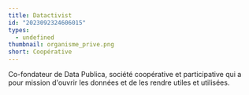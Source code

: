```yaml
---
title: Datactivist
id: "2023092324606015"
types:
  - undefined
thumbnail: organisme_prive.png
short: Coopérative
---
```


Co-fondateur de Data Publica, société coopérative et participative qui a pour mission d'ouvrir les données et de les rendre utiles et utilisées.